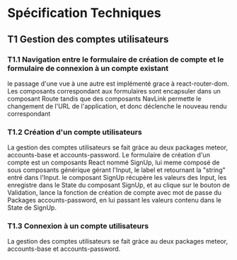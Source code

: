 # Spécification Techniques

## T1 Gestion des comptes utilisateurs

### T1.1 Navigation entre le formulaire de création de compte et le formulaire de connexion à un compte existant
le passage d'une vue à une autre est implémenté grace à react-router-dom. Les composants correspondant aux formulaires sont encapsuler dans un composant Route tandis que des composants NavLink permette le changement de l'URL de l'application, et donc déclenche le nouveau rendu correspondant

### T1.2 Création d'un compte utilisateurs
La gestion des comptes utilisateurs se fait gràce au deux packages meteor, accounts-base et accounts-password. Le formulaire de création d'un compte est un composants React nommé SignUp, lui meme composé de sous composants générique gérant l'Input, le label et retournant la "string" entré dans l'Input. le composant SignUp récupère les valeurs des Input, les enregistre dans le State du composant SignUp, et au clique sur le bouton de Validation, lance la fonction de création de compte avec mot de passe du Packages accounts-password, en lui passant les valeurs contenu dans le State de SignUp.

### T1.3 Connexion à un compte utilisateurs
La gestion des comptes utilisateurs se fait gràce au deux packages meteor, accounts-base et accounts-password.
